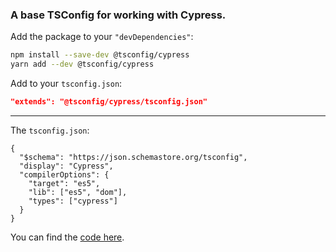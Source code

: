 ### A base TSConfig for working with Cypress.

Add the package to your `"devDependencies"`:

```sh
npm install --save-dev @tsconfig/cypress
yarn add --dev @tsconfig/cypress
```

Add to your `tsconfig.json`:

```json
"extends": "@tsconfig/cypress/tsconfig.json"
```

---

The `tsconfig.json`: 

```jsonc
{
  "$schema": "https://json.schemastore.org/tsconfig",
  "display": "Cypress",
  "compilerOptions": {
    "target": "es5",
    "lib": ["es5", "dom"],
    "types": ["cypress"]
  }
}

```

You can find the [code here](https://github.com/tsconfig/bases/blob/master/bases/cypress.json).
